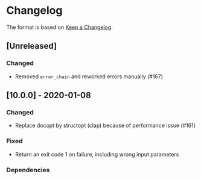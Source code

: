 # Changelog

The format is based on [Keep a Changelog].

[Keep a Changelog]: http://keepachangelog.com/en/1.0.0/

## [Unreleased]
### Changed
- Removed `error_chain` and reworked errors manually (#167)

## [10.0.0] - 2020-01-08
### Changed
- Replace docopt by structopt (clap) because of performance issue (#161)
### Fixed
- Return an exit code 1 on failure, including wrong input parameters
### Dependencies
